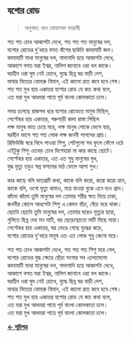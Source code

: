 ## যশোর রোড

> অনুবাদ: খান মোহাম্মদ ফারাবী

শত শত চোখ আকাশটা দেখে, শত শত শত মানুষের দল,<br>
যশোর রোডের দু'ধারে বসত বাঁশের ছাউনি কাদামাটি জল।<br>
কাদামাটি মাখা মানুষের দল, গাদাগাদি হয়ে আকাশটা দেখে,<br>
আকাশে বসত মরা ইশ্বর, নালিশ জানাবে ওরা বল কাকে।<br>
ঘরহীন ওরা ঘুম নেই চোখে, যুদ্ধে ছিন্ন ঘর বাড়ী দেশ,<br>
মাথার ভিতরে বোমারু বিমান, এই কালো রাত কবে হবে শেষ।<br>
শত শত মুখ হায় একাত্তর যশোর রোড যে কত কথা বলে,<br>
এত মরা মুখ আধমরা পায়ে পূর্ব বাংলা কোলকাতা চলে।<br>

সময় চলেছে রাজপথ ধরে যশোর রোডেতে মানুষ মিছিল,<br>
সেপ্টেম্বর হায় একাত্তর, গরুগাড়ী কাদা রাস্তা পিছিল<br>
লক্ষ মানুষ ভাত চেয়ে মরে, লক্ষ মানুষ শোকে ভেসে যায়,<br>
ঘরহীন ভাসে শত শত লোক লক্ষ জননী পাগলের প্রায়।<br>
রিফিউজি ঘরে খিদে পাওয়া শিশু, পেটগুলো সব ফুলে ফেঁপে ওঠে<br>
এইটুকু শিশু এতবড় চোখ দিশেহারা মা কার কাছে ছোটে।<br>
সেপ্টেম্বর হায় একাত্তর, এত এত শুধু মানুষের মুখ,<br>
যুদ্ধ মৃত্যু তবুও স্বপ্ন ফসলের মাঠ ফেলে আসা সুখ।<br>

কার কাছে বলি ভাতরূটি কথা, কাকে বলি করো, করো করো ত্রান,<br>
কাকে বলি, ওগো মৃত্যু থামাও, মরে যাওয়া বুকে এনে দাও প্রান।<br>
কাঁদো কাঁদো তুমি মানুষের দল তোমার শরীর ক্ষত দিয়ে ঢাকা,<br>
জননীর কোলে আধপেটা শিশু এ কেমন বাঁচা, বেঁচে মরে থাকা।<br>
ছোটো ছোটো তুমি মানুষের দল, তোমার ঘরেও মৃত্যুর ছায়া,<br>
গুলিতে ছিন্ন দেহ মন মাটি, ঘর ছেড়েছোতো মাটি মিছে মায়া।<br>
সেপ্টেম্বর হায় একাত্তর, ঘর ভেঙে গেছে যুদ্ধের ঝড়ে,<br>
যশোর রোডের দু'ধারে মানুষ এত এত লোক শুধু কেনো মরে।<br>

শত শত চোখ আকাশটা দেখে, শত শত শত শিশু মরে গেল,<br>
যশোর রোডের যুদ্ধ ক্ষেত্রে ছেঁড়া সংসার সব এলোমেলো<br>
কাদামাটি মাখা মানুষের দল, গাদাগাদি হয়ে আকাশটা দেখে,<br>
আকাশে বসত মরা ইশ্বর, নালিশ জানাবে ওরা বল কাকে।<br>
ঘরহীন ওরা ঘুম নেই চোখে, যুদ্ধে ছিন্ন ঘর বাড়ী দেশ,<br>
মাথার ভিতরে বোমারু বিমান, এই কালো রাত কবে হবে শেষ।<br>
শত শত মুখ হায় একাত্তর যশোর রোড যে কত কথা বলে,<br>
এত মরা মুখ আধমরা পায়ে পূর্ব বাংলা কোলকাতা চলে।<br>
এত মরা মুখ আধমরা পায়ে পূর্ব বাংলা কোলকাতা চলে।<br>

**[← সূচিপত্র](../readme.md)**

